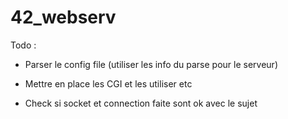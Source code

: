 # 42_webserv

Todo :
- Parser le config file (utiliser les info du parse pour le serveur)
- Mettre en place les CGI et les utiliser etc



- Check si socket et connection faite sont ok avec le sujet